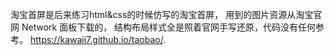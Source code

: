 淘宝首屏是后来练习html&css的时候仿写的淘宝首屏， 用到的图片资源从淘宝官网 Network 面板下载的， 结构布局样式全是照着官网手写还原，代码没有任何参考。
https://kawaii7.github.io/taobao/.
